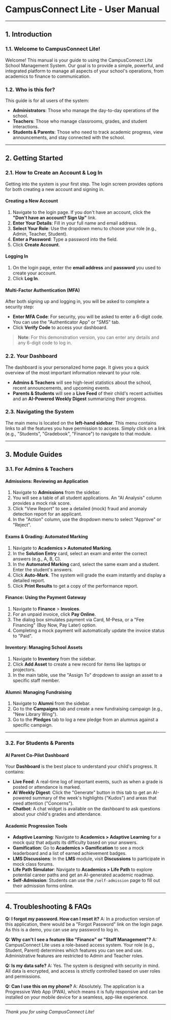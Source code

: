 
# CampusConnect Lite - User Manual

---

## 1. Introduction

### 1.1. Welcome to CampusConnect Lite!
Welcome! This manual is your guide to using the CampusConnect Lite School Management System. Our goal is to provide a simple, powerful, and integrated platform to manage all aspects of your school's operations, from academics to finance to communication.

### 1.2. Who is this for?
This guide is for all users of the system:
-   **Administrators**: Those who manage the day-to-day operations of the school.
-   **Teachers**: Those who manage classrooms, grades, and student interactions.
-   **Students & Parents**: Those who need to track academic progress, view announcements, and stay connected with the school.

---

## 2. Getting Started

### 2.1. How to Create an Account & Log In
Getting into the system is your first step. The login screen provides options for both creating a new account and signing in.

#### Creating a New Account
1.  Navigate to the login page. If you don't have an account, click the **"Don't have an account? Sign Up"** link.
2.  **Enter Your Details**: Fill in your full name and email address.
3.  **Select Your Role**: Use the dropdown menu to choose your role (e.g., Admin, Teacher, Student).
4.  **Enter a Password**: Type a password into the field.
5.  Click **Create Account**.

#### Logging In
1.  On the login page, enter the **email address** and **password** you used to create your account.
2.  Click **Log In**.

#### Multi-Factor Authentication (MFA)
After both signing up and logging in, you will be asked to complete a security step:
-   **Enter MFA Code**: For security, you will be asked to enter a 6-digit code. You can use the "Authenticator App" or "SMS" tab.
-   Click **Verify Code** to access your dashboard.

> **Note**: For this demonstration version, you can enter any details and any 6-digit code to log in.

### 2.2. Your Dashboard
The dashboard is your personalized home page. It gives you a quick overview of the most important information relevant to your role.
-   **Admins & Teachers** will see high-level statistics about the school, recent announcements, and upcoming events.
-   **Parents & Students** will see a **Live Feed** of their child's recent activities and an **AI-Powered Weekly Digest** summarizing their progress.

### 2.3. Navigating the System
The main menu is located on the **left-hand sidebar**. This menu contains links to all the features you have permission to access. Simply click on a link (e.g., "Students", "Gradebook", "Finance") to navigate to that module.

---

## 3. Module Guides

### 3.1. For Admins & Teachers

#### **Admissions: Reviewing an Application**
1.  Navigate to **Admissions** from the sidebar.
2.  You will see a table of all student applications. An "AI Analysis" column provides a mock risk score.
3.  Click "View Report" to see a detailed (mock) fraud and anomaly detection report for an applicant.
4.  In the "Action" column, use the dropdown menu to select "Approve" or "Reject".

#### **Exams & Grading: Automated Marking**
1.  Navigate to **Academics > Automated Marking**.
2.  In the **Solution Entry** card, select an exam and enter the correct answers (e.g., A, B, C).
3.  In the **Automated Marking** card, select the same exam and a student. Enter the student's answers.
4.  Click **Auto-Mark**. The system will grade the exam instantly and display a detailed report.
5.  Click **Print Results** to get a copy of the performance report.

#### **Finance: Using the Payment Gateway**
1.  Navigate to **Finance** > **Invoices**.
2.  For an unpaid invoice, click **Pay Online**.
3.  The dialog box simulates payment via Card, M-Pesa, or a "Fee Financing" (Buy Now, Pay Later) option.
4.  Completing a mock payment will automatically update the invoice status to "Paid".

#### **Inventory: Managing School Assets**
1.  Navigate to **Inventory** from the sidebar.
2.  Click **Add Asset** to create a new record for items like laptops or projectors.
3.  In the main table, use the "Assign To" dropdown to assign an asset to a specific staff member.

#### **Alumni: Managing Fundraising**
1.  Navigate to **Alumni** from the sidebar.
2.  Go to the **Campaigns** tab and create a new fundraising campaign (e.g., "New Library Wing").
3.  Go to the **Pledges** tab to log a new pledge from an alumnus against a specific campaign.

---

### 3.2. For Students & Parents

#### **AI Parent Co-Pilot Dashboard**
Your **Dashboard** is the best place to understand your child's progress. It contains:
-   **Live Feed**: A real-time log of important events, such as when a grade is posted or attendance is marked.
-   **AI Weekly Digest**: Click the "Generate" button in this tab to get an AI-powered summary of the week's highlights ("Kudos") and areas that need attention ("Concerns").
-   **Chatbot**: A chat widget is available on the dashboard to ask questions about your child's grades and attendance.

#### **Academic Progression Tools**
-   **Adaptive Learning**: Navigate to **Academics > Adaptive Learning** for a mock quiz that adjusts its difficulty based on your answers.
-   **Gamification**: Go to **Academics > Gamification** to see a mock leaderboard and a list of earned achievement badges.
-   **LMS Discussions**: In the **LMS** module, visit **Discussions** to participate in mock class forums.
-   **Life Path Simulator**: Navigate to **Academics > Life Path** to explore potential career paths and get an AI-generated academic roadmap.
-   **Self-Admission**: Students can use the `/self-admission` page to fill out their admission forms online.

---

## 4. Troubleshooting & FAQs

**Q: I forgot my password. How can I reset it?**
A: In a production version of this application, there would be a "Forgot Password" link on the login page. As this is a demo, you can use any password to log in.

**Q: Why can't I see a feature like "Finance" or "Staff Management"?**
A: CampusConnect Lite uses a role-based access system. Your role (e.g., Student, Parent) determines which features you can see and use. Administrative features are restricted to Admin and Teacher roles.

**Q: Is my data safe?**
A: Yes. The system is designed with security in mind. All data is encrypted, and access is strictly controlled based on user roles and permissions.

**Q: Can I use this on my phone?**
A: Absolutely. The application is a Progressive Web App (PWA), which means it is fully responsive and can be installed on your mobile device for a seamless, app-like experience.

---
*Thank you for using CampusConnect Lite!*

